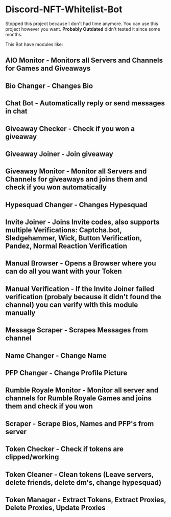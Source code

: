 # Discord-NFT-Whitelist-Bot
Stopped this project because I don't had time anymore. You can use this project however you want. **Probably Outdated** didn't tested it since some months.


This Bot have modules like:

AIO Monitor - Monitors all Servers and Channels for Games and Giveaways
-------------------------------------------------------------------------------------------------------------------------------------------------------------------------
Bio Changer - Changes Bio
-------------------------------------------------------------------------------------------------------------------------------------------------------------------------
Chat Bot - Automatically reply or send messages in chat
-------------------------------------------------------------------------------------------------------------------------------------------------------------------------
Giveaway Checker - Check if you won a giveaway
-------------------------------------------------------------------------------------------------------------------------------------------------------------------------
Giveaway Joiner - Join giveaway
-------------------------------------------------------------------------------------------------------------------------------------------------------------------------
Giveaway Monitor - Monitor all Servers and Channels for giveaways and joins them and check if you won automatically
-------------------------------------------------------------------------------------------------------------------------------------------------------------------------
Hypesquad Changer - Changes Hypesquad
-------------------------------------------------------------------------------------------------------------------------------------------------------------------------
Invite Joiner - Joins Invite codes, also supports multiple Verifications: Captcha.bot, Sledgehammer, Wick, Button Verification, Pandez, Normal Reaction Verification
-------------------------------------------------------------------------------------------------------------------------------------------------------------------------
Manual Browser - Opens a Browser where you can do all you want with your Token
-------------------------------------------------------------------------------------------------------------------------------------------------------------------------
Manual Verification - If the Invite Joiner failed verification (probaly because it didn't found the channel) you can verify with this module manually
-------------------------------------------------------------------------------------------------------------------------------------------------------------------------
Message Scraper - Scrapes Messages from channel
-------------------------------------------------------------------------------------------------------------------------------------------------------------------------
Name Changer - Change Name
-------------------------------------------------------------------------------------------------------------------------------------------------------------------------
PFP Changer - Change Profile Picture
-------------------------------------------------------------------------------------------------------------------------------------------------------------------------
Rumble Royale Monitor - Monitor all server and channels for Rumble Royale Games and joins them and check if you won
-------------------------------------------------------------------------------------------------------------------------------------------------------------------------
Scraper - Scrape Bios, Names and PFP's from server
-------------------------------------------------------------------------------------------------------------------------------------------------------------------------
Token Checker - Check if tokens are clipped/working
-------------------------------------------------------------------------------------------------------------------------------------------------------------------------
Token Cleaner - Clean tokens (Leave servers, delete friends, delete dm's, change hypesquad)
-------------------------------------------------------------------------------------------------------------------------------------------------------------------------
Token Manager - Extract Tokens, Extract Proxies, Delete Proxies, Update Proxies
-------------------------------------------------------------------------------------------------------------------------------------------------------------------------
